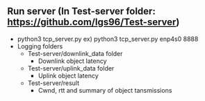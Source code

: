 ## Run server (In Test-server folder: https://github.com/lgs96/Test-server)
- python3 tcp_server.py <interface> <port> ex) python3 tcp_server.py enp4s0 8888
- Logging folders
  - Test-server/downlink_data folder
    - Downlink object latency
  - Test-server/uplink_data folder
    - Uplink object latency
  - Test-server/result
    - Cwnd, rtt and summary of object tansmissions
